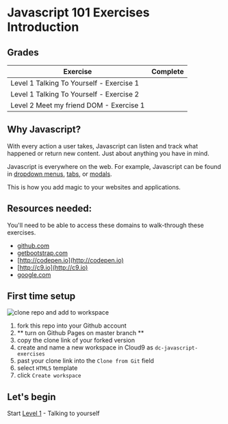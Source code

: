 # Javascript 101 Exercises Introduction

## Grades
Exercise                                  | Complete
----------------------------------------- | -------------
Level 1 Talking To Yourself - Exercise 1  |
Level 1 Talking To Yourself - Exercise 2  |
Level 2 Meet my friend DOM - Exercise 1   |

## Why Javascript?
With every action a user takes, Javascript can listen and track what happened or return new content. Just about anything you have in mind.

Javascript is everywhere on the web. For example, Javascript can be found in [dropdown menus](http://getbootstrap.com/javascript/#dropdowns), [tabs](http://getbootstrap.com/javascript/#tabs), or [modals](http://getbootstrap.com/javascript/#modals).

This is how you add magic to your websites and applications.

## Resources needed:
You'll need to be able to access these domains to walk-through these exercises.
- [github.com](http://github.com)
- [getbootstrap.com](http://getbootstrap.com)
- [http://codepen.io](http://codepen.io)
- [http://c9.io](http://c9.io)
- [google.com](http://google.com)

## First time setup
![clone repo and add to workspace](https://github.com/DevCatalyst/javascript-exercises/blob/master/assets/images/readme/clone-js-exercise-repo.gif)

1. fork this repo into your Github account
1. ** turn on Github Pages on master branch **
1. copy the clone link of your forked version
1. create and name a new workspace in Cloud9 as `dc-javascript-exercises`
1. past your clone link into the `Clone from Git` field
1. select `HTML5` template
1. click `Create workspace`

## Let's begin
Start [Level 1](level-1.md) - Talking to yourself
